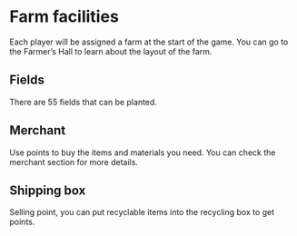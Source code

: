 # Farm facilities

Each player will be assigned a farm at the start of the game. You can go to the Farmer’s Hall to learn about the layout of the farm.

## Fields

There are 55 fields that can be planted.

## Merchant

Use points to buy the items and materials you need. You can check the merchant section for more details.

## Shipping box

Selling point, you can put recyclable items into the recycling box to get points.
